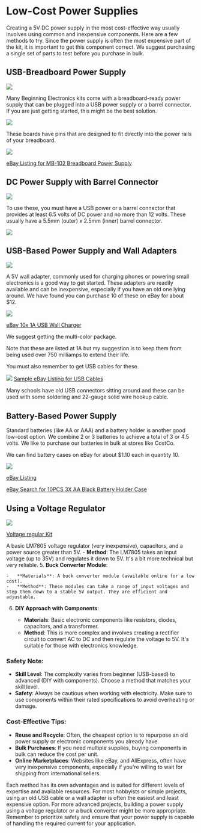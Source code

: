 # Low-Cost Power Supplies

Creating a 5V DC power supply in the most cost-effective way usually involves using common and inexpensive components. Here are a few methods to try.
Since the power supply is often the most expensive part of the kit,
it is important to get this component correct.  We suggest
purchasing a single set of parts to test before you purchase in bulk.

## USB-Breadboard Power Supply

![](../img/breadboard-power.png)

Many Beginning Electronics kits come with a breadboard-ready power
supply that can be plugged into a USB power supply or a barrel connector.
If you are just getting started, this might be the best solution.

![](../img/bb-power.png)

These boards have pins that are designed to fit directly into the power
rails of your breadboard.

![](../img/breadboard-power.jpeg)

[eBay Listing for MB-102 Breadboard Power Supply](https://www.ebay.com/itm/355249060296)

## DC Power Supply with Barrel Connector

![](../img/dc-power-supply.png)

To use these, you must have a USB power or a barrel connector that provides at least 6.5 volts of DC power and no more than 12 volts.  These
usually have a 5.5mm (outer) x 2.5mm (inner) barrel connector.

![](../img/dc-power-supply-barrel-connector.png)


## USB-Based Power Supply and Wall Adapters

![](../img/usb-wall-charger.png)

A 5V wall adapter, commonly used for charging phones or powering small electronics is a good way to get started.  These adapters are readily available and can be inexpensive, especially if you have an old one lying around.  We have found you can purchase 10 of these on eBay for about $12.

![](../img/wall-chargers.png)

[eBay 10x 1A USB Wall Charger](https://www.ebay.com/itm/122611108256?var=423019868472)

We suggest getting the multi-color package.

Note that these are listed at 1A but my suggestion is to keep them
from being used over 750 milliamps to extend their life.

You must also remember to get USB cables for these.

![](../img/usb-to-breadboard.png)
[Sample eBay Listing for USB Cables](https://www.ebay.com/itm/221763962886)

Many schools have old USB connectors sitting around and these can be
used with some soldering and 22-gauge solid wire hookup cable.

## Battery-Based Power Supply

Standard batteries (like AA or AAA) and a battery holder is another good low-cost option.  We combine 2 or 3 batteries to achieve a total of 3 or 4.5 volts.  We like to purchase our batteries in bulk at stores like CostCo.

We can find battery cases on eBay for about $1.10 each in quantity 10.

![](../img/battery-case.png)

[eBay Listing](https://www.ebay.com/itm/115975029782)

[eBay Search for 10PCS 3X AA Black Battery Holder Case](https://www.ebay.com/sch/i.html?_nkw=10PCS+3x+AA+Black+Battery+Holder+Case)

## Using a Voltage Regulator

![](../img/lm7805-power-supply-kit.png)

[Voltage regular Kit](https://www.ebay.com/itm/224688704456)

A basic LM7805 voltage regulator (very inexpensive), capacitors, and a power source greater than 5V.
    -   **Method**: The LM7805 takes an input voltage (up to 35V) and regulates it down to 5V. It's a bit more technical but very reliable.
5.  **Buck Converter Module**:

    -   **Materials**: A buck converter module (available online for a low cost).
    -   **Method**: These modules can take a range of input voltages and step them down to a stable 5V output. They are efficient and adjustable.
6.  **DIY Approach with Components**:

    -   **Materials**: Basic electronic components like resistors, diodes, capacitors, and a transformer.
    -   **Method**: This is more complex and involves creating a rectifier circuit to convert AC to DC and then regulate the voltage to 5V. It's suitable for those with electronics knowledge.

### Safety Note:

-   **Skill Level**: The complexity varies from beginner (USB-based) to advanced (DIY with components). Choose a method that matches your skill level.
-   **Safety**: Always be cautious when working with electricity. Make sure to use components within their rated specifications to avoid overheating or damage.

### Cost-Effective Tips:

-   **Reuse and Recycle**: Often, the cheapest option is to repurpose an old power supply or electronic components you already have.
-   **Bulk Purchases**: If you need multiple supplies, buying components in bulk can reduce the cost per unit.
-   **Online Marketplaces**: Websites like eBay, and AliExpress, often have very inexpensive components, especially if you're willing to wait for shipping from international sellers.

Each method has its own advantages and is suited for different levels of expertise and available resources. For most hobbyists or simple projects, using an old USB cable or a wall adapter is often the easiest and least expensive option. For more advanced projects, building a power supply using a voltage regulator or a buck converter might be more appropriate. Remember to prioritize safety and ensure that your power supply is capable of handling the required current for your application.